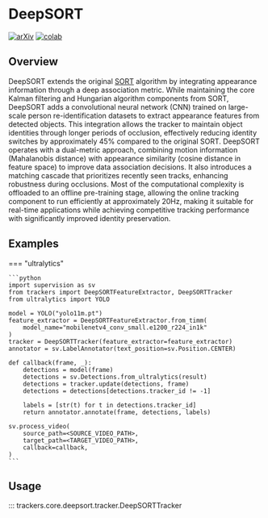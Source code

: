 # DeepSORT

[![arXiv](https://img.shields.io/badge/arXiv-1703.07402-b31b1b.svg)](https://arxiv.org/abs/1703.07402)
[![colab](https://colab.research.google.com/assets/colab-badge.svg)](...)

## Overview

DeepSORT extends the original [SORT](../sort/tracker.md) algorithm by integrating appearance information through a deep association metric. While maintaining the core Kalman filtering and Hungarian algorithm components from SORT, DeepSORT adds a convolutional neural network (CNN) trained on large-scale person re-identification datasets to extract appearance features from detected objects. This integration allows the tracker to maintain object identities through longer periods of occlusion, effectively reducing identity switches by approximately 45% compared to the original SORT. DeepSORT operates with a dual-metric approach, combining motion information (Mahalanobis distance) with appearance similarity (cosine distance in feature space) to improve data association decisions. It also introduces a matching cascade that prioritizes recently seen tracks, enhancing robustness during occlusions. Most of the computational complexity is offloaded to an offline pre-training stage, allowing the online tracking component to run efficiently at approximately 20Hz, making it suitable for real-time applications while achieving competitive tracking performance with significantly improved identity preservation.


## Examples

=== "ultralytics"

    ```python
    import supervision as sv
    from trackers import DeepSORTFeatureExtractor, DeepSORTTracker
    from ultralytics import YOLO

    model = YOLO("yolo11m.pt")
    feature_extractor = DeepSORTFeatureExtractor.from_timm(
        model_name="mobilenetv4_conv_small.e1200_r224_in1k"
    )
    tracker = DeepSORTTracker(feature_extractor=feature_extractor)
    annotator = sv.LabelAnnotator(text_position=sv.Position.CENTER)

    def callback(frame, _):
        detections = model(frame)
        detections = sv.Detections.from_ultralytics(result)
        detections = tracker.update(detections, frame)
        detections = detections[detections.tracker_id != -1]

        labels = [str(t) for t in detections.tracker_id]
        return annotator.annotate(frame, detections, labels)

    sv.process_video(
        source_path=<SOURCE_VIDEO_PATH>,
        target_path=<TARGET_VIDEO_PATH>,
        callback=callback,
    )
    ```

## Usage

::: trackers.core.deepsort.tracker.DeepSORTTracker
